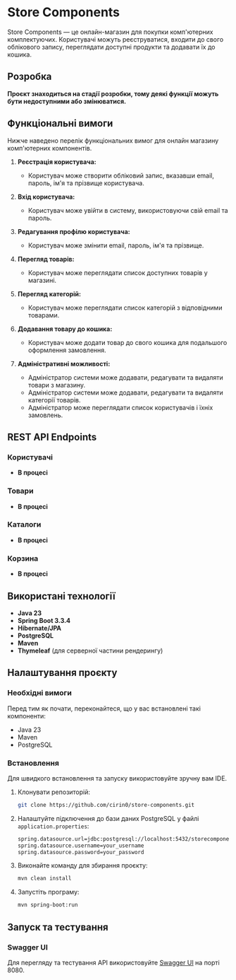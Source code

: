 # Store Components

Store Components — це онлайн-магазин для покупки комп'ютерних комплектуючих. Користувачі можуть реєструватися, входити
до свого облікового запису, переглядати доступні продукти та додавати їх до кошика.

## Розробка

**Проєкт знаходиться на стадії розробки, тому деякі функції можуть бути недоступними або змінюватися.**

## Функціональні вимоги

Нижче наведено перелік функціональних вимог для онлайн магазину комп'ютерних компонентів.

1. **Реєстрація користувача:**
    - Користувач може створити обліковий запис, вказавши email, пароль, ім'я та прізвище користувача.

2. **Вхід користувача:**
    - Користувач може увійти в систему, використовуючи свій email та пароль.

3. **Редагування профілю користувача:**
    - Користувач може змінити email, пароль, ім'я та прізвище.

4. **Перегляд товарів:**
    - Користувач може переглядати список доступних товарів у магазині.

5. **Перегляд категорій:**
    - Користувач може переглядати список категорій з відповідними товарами.

6. **Додавання товару до кошика:**
    - Користувач може додати товар до свого кошика для подальшого оформлення замовлення.

7. **Адміністративні можливості:**
    - Адміністратор системи може додавати, редагувати та видаляти товари з магазину.
    - Адміністратор системи може додавати, редагувати та видаляти категорії товарів.
    - Адміністратор може переглядати список користувачів і їхніх замовлень.

## REST API Endpoints

### Користувачі

- **В процесі**

### Товари

- **В процесі**

### Каталоги

- **В процесі**

### Корзина

- **В процесі**

## Використані технології

- **Java 23**
- **Spring Boot 3.3.4**
- **Hibernate/JPA**
- **PostgreSQL**
- **Maven**
- **Thymeleaf** (для серверної частини рендерингу)

## Налаштування проєкту

### Необхідні вимоги

Перед тим як почати, переконайтеся, що у вас встановлені такі компоненти:

- Java 23
- Maven
- PostgreSQL

### Встановлення

Для швидкого встановлення та запуску використовуйте зручну вам IDE.

1. Клонувати репозиторій:

   ```bash
   git clone https://github.com/cirin0/store-components.git
   ```
2. Налаштуйте підключення до бази даних PostgreSQL у файлі `application.properties`:

   ```bash
   spring.datasource.url=jdbc:postgresql://localhost:5432/storecomponents
   spring.datasource.username=your_username
   spring.datasource.password=your_password
   ```
3. Виконайте команду для збирання проєкту:

   ```bash
   mvn clean install
   ```
4. Запустіть програму:

   ```bash
   mvn spring-boot:run
   ```

## Запуск та тестування

### Swagger UI

Для перегляду та тестування API використовуйте [Swagger UI](http://localhost:8080/swagger-ui/index.html) на порті 8080.
  





